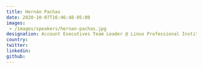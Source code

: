```yaml
---
title: Hernán Pachas
date: 2020-10-07T16:46:48-05:00
images:
 - /images/speakers/hernan-pachas.jpg
designation: Account Executives Team Leader @ Linux Professional Institute
country: 
twitter: 
linkedin: 
github: 
---
```


